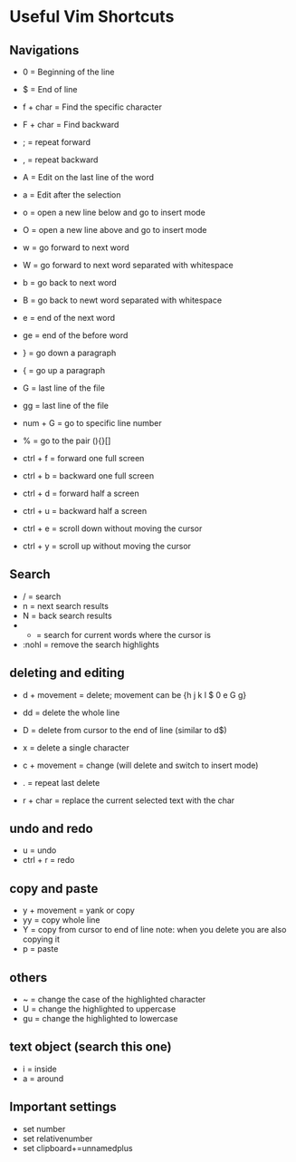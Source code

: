 # Useful Vim Shortcuts 

## Navigations 
- 0 = Beginning of the line
- $ = End of line

- f + char = Find the specific character 
- F + char = Find backward 
- ; = repeat forward
- , = repeat backward

- A = Edit on the last line of the word 
- a = Edit after the selection 
- o = open a new line below and go to insert mode
- O = open a new line above and go to insert mode

- w = go forward to next word 
- W = go forward to next word separated with whitespace
- b = go back to next word
- B = go back to newt word separated with whitespace
- e = end of the next word
- ge = end of the before word

- } = go down a paragraph
- { = go up a paragraph

- G = last line of the file
- gg = last line of the file
- num + G = go to specific line number

- % = go to the pair (){}[]

- ctrl + f = forward one full screen
- ctrl + b = backward one full screen
- ctrl + d = forward half a screen
- ctrl + u = backward half a screen

- ctrl + e = scroll down without moving the cursor
- ctrl + y = scroll up without moving the cursor

## Search
- / = search
- n = next search results
- N = back search results
- * = search for current words where the cursor is
- :nohl = remove the search highlights

## deleting and editing
- d + movement = delete; movement can be {h j k l $ 0 e G g}
- dd = delete the whole line
- D = delete from cursor to the end of line (similar to d$)
- x = delete a single character

- c + movement = change (will delete and switch to insert mode)

- . = repeat last delete

- r + char = replace the current selected text with the char

## undo and redo
- u = undo
- ctrl + r = redo

## copy and paste
- y + movement = yank or copy
- yy = copy whole line
- Y = copy from cursor to end of line
note: when you delete you are also copying it
- p = paste

## others
- ~ = change the case of the highlighted character
- U = change the highlighted to uppercase
- gu = change the highlighted to lowercase

## text object (search this one)
- i = inside
- a = around

## Important settings
- set number
- set relativenumber
- set clipboard+=unnamedplus


